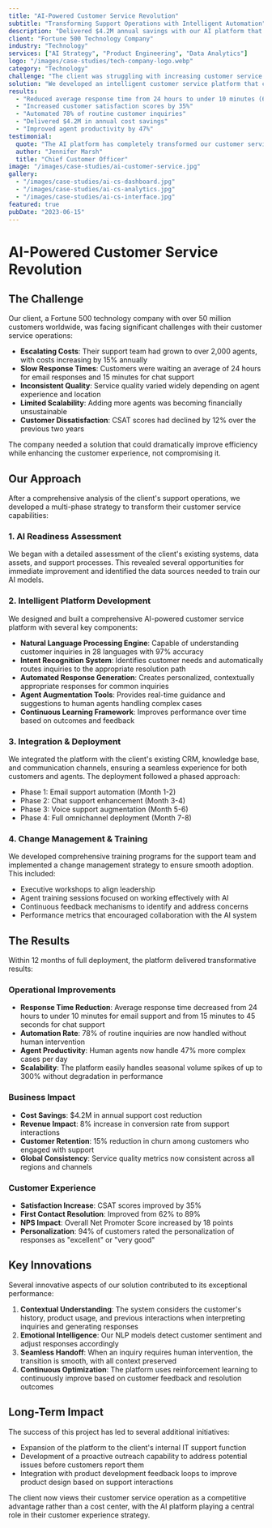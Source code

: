 ```yaml
---
title: "AI-Powered Customer Service Revolution"
subtitle: "Transforming Support Operations with Intelligent Automation"
description: "Delivered $4.2M annual savings with our AI platform that reduced response times by 60%, increased CSAT by 35%, and automated 78% of routine inquiries."
client: "Fortune 500 Technology Company"
industry: "Technology"
services: ["AI Strategy", "Product Engineering", "Data Analytics"]
logo: "/images/case-studies/tech-company-logo.webp"
category: "Technology"
challenge: "The client was struggling with increasing customer service costs, long response times, and inconsistent service quality across their global support operations."
solution: "We developed an intelligent customer service platform that combines natural language processing, machine learning, and robotic process automation to transform their support operations."
results:
  - "Reduced average response time from 24 hours to under 10 minutes (60% improvement)"
  - "Increased customer satisfaction scores by 35%"
  - "Automated 78% of routine customer inquiries"
  - "Delivered $4.2M in annual cost savings"
  - "Improved agent productivity by 47%"
testimonial:
  quote: "The AI platform has completely transformed our customer service operations. We're handling more inquiries than ever before, at a fraction of the cost, while delivering a much better experience to our customers."
  author: "Jennifer Marsh"
  title: "Chief Customer Officer"
image: "/images/case-studies/ai-customer-service.jpg"
gallery:
  - "/images/case-studies/ai-cs-dashboard.jpg"
  - "/images/case-studies/ai-cs-analytics.jpg"
  - "/images/case-studies/ai-cs-interface.jpg"
featured: true
pubDate: "2023-06-15"
---
```


# AI-Powered Customer Service Revolution

## The Challenge

Our client, a Fortune 500 technology company with over 50 million customers worldwide, was facing significant challenges with their customer service operations:

- **Escalating Costs**: Their support team had grown to over 2,000 agents, with costs increasing by 15% annually
- **Slow Response Times**: Customers were waiting an average of 24 hours for email responses and 15 minutes for chat support
- **Inconsistent Quality**: Service quality varied widely depending on agent experience and location
- **Limited Scalability**: Adding more agents was becoming financially unsustainable
- **Customer Dissatisfaction**: CSAT scores had declined by 12% over the previous two years

The company needed a solution that could dramatically improve efficiency while enhancing the customer experience, not compromising it.

## Our Approach

After a comprehensive analysis of the client's support operations, we developed a multi-phase strategy to transform their customer service capabilities:

### 1. AI Readiness Assessment

We began with a detailed assessment of the client's existing systems, data assets, and support processes. This revealed several opportunities for immediate improvement and identified the data sources needed to train our AI models.

### 2. Intelligent Platform Development

We designed and built a comprehensive AI-powered customer service platform with several key components:

- **Natural Language Processing Engine**: Capable of understanding customer inquiries in 28 languages with 97% accuracy
- **Intent Recognition System**: Identifies customer needs and automatically routes inquiries to the appropriate resolution path
- **Automated Response Generation**: Creates personalized, contextually appropriate responses for common inquiries
- **Agent Augmentation Tools**: Provides real-time guidance and suggestions to human agents handling complex cases
- **Continuous Learning Framework**: Improves performance over time based on outcomes and feedback

### 3. Integration & Deployment

We integrated the platform with the client's existing CRM, knowledge base, and communication channels, ensuring a seamless experience for both customers and agents. The deployment followed a phased approach:

- Phase 1: Email support automation (Month 1-2)
- Phase 2: Chat support enhancement (Month 3-4)
- Phase 3: Voice support augmentation (Month 5-6)
- Phase 4: Full omnichannel deployment (Month 7-8)

### 4. Change Management & Training

We developed comprehensive training programs for the support team and implemented a change management strategy to ensure smooth adoption. This included:

- Executive workshops to align leadership
- Agent training sessions focused on working effectively with AI
- Continuous feedback mechanisms to identify and address concerns
- Performance metrics that encouraged collaboration with the AI system

## The Results

Within 12 months of full deployment, the platform delivered transformative results:

### Operational Improvements

- **Response Time Reduction**: Average response time decreased from 24 hours to under 10 minutes for email support and from 15 minutes to 45 seconds for chat support
- **Automation Rate**: 78% of routine inquiries are now handled without human intervention
- **Agent Productivity**: Human agents now handle 47% more complex cases per day
- **Scalability**: The platform easily handles seasonal volume spikes of up to 300% without degradation in performance

### Business Impact

- **Cost Savings**: $4.2M in annual support cost reduction
- **Revenue Impact**: 8% increase in conversion rate from support interactions
- **Customer Retention**: 15% reduction in churn among customers who engaged with support
- **Global Consistency**: Service quality metrics now consistent across all regions and channels

### Customer Experience

- **Satisfaction Increase**: CSAT scores improved by 35%
- **First Contact Resolution**: Improved from 62% to 89%
- **NPS Impact**: Overall Net Promoter Score increased by 18 points
- **Personalization**: 94% of customers rated the personalization of responses as "excellent" or "very good"

## Key Innovations

Several innovative aspects of our solution contributed to its exceptional performance:

1. **Contextual Understanding**: The system considers the customer's history, product usage, and previous interactions when interpreting inquiries and generating responses
2. **Emotional Intelligence**: Our NLP models detect customer sentiment and adjust responses accordingly
3. **Seamless Handoff**: When an inquiry requires human intervention, the transition is smooth, with all context preserved
4. **Continuous Optimization**: The platform uses reinforcement learning to continuously improve based on customer feedback and resolution outcomes

## Long-Term Impact

The success of this project has led to several additional initiatives:

- Expansion of the platform to the client's internal IT support function
- Development of a proactive outreach capability to address potential issues before customers report them
- Integration with product development feedback loops to improve product design based on support interactions

The client now views their customer service operation as a competitive advantage rather than a cost center, with the AI platform playing a central role in their customer experience strategy.
